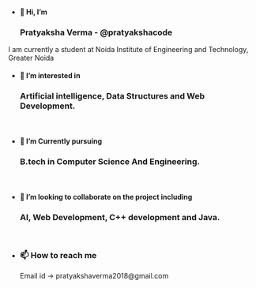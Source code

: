 - <h4>👋 Hi, I’m </h4> <h3> Pratyaksha Verma - @pratyakshacode </h3>
 I am currently a student at Noida Institute of Engineering and Technology, Greater Noida <br>
- <h4> 👀 I’m interested in </h4> <h3> Artificial intelligence, Data Structures and Web Development.</h3><br>
- <h4> 🌱 I’m Currently pursuing </h4> <h3> B.tech in Computer Science And Engineering. </h3> <br>
- <h4>💞️ I’m looking to collaborate on the project including</h4> <h3> AI, Web Development, C++ development and Java. </h3> <br>
- <h3>📫 How to reach me </h3> Email id -> pratyakshaverma2018@gmail.com

